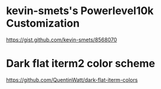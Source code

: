 # kevin-smets's Powerlevel10k Customization
https://gist.github.com/kevin-smets/8568070

# Dark flat iterm2 color scheme
https://github.com/QuentinWatt/dark-flat-iterm-colors
